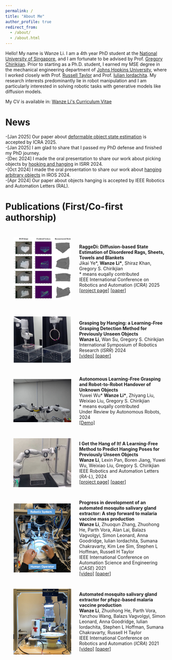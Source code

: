 ```yaml
---
permalink: /
title: "About Me"
author_profile: true
redirect_from: 
  - /about/
  - /about.html
---
```


Hello! My name is Wanze Li. I am a 4th year PhD student at the [National University of Singapore](https://cde.nus.edu.sg/me/), and I am fortunate to be advised by Prof. [Gregory Chirikjian](https://chirikjianlab.github.io/). Prior to starting as a Ph.D. student, I earned my MSE degree in the mechanical engineering department of [Johns Hopkins University](https://me.jhu.edu/), where I worked closely with Prof. [Russell Taylor](https://www.cs.jhu.edu/faculty/russell-taylor/) and Prof. [Iulian Iordachita](https://amiro.lcsr.jhu.edu/). My research interests predominantly lie in robot manipulation and I am particularly interested in solving robotic tasks with generative models like diffusion models. 

My CV is available in: [Wanze Li's Curriculum Vitae](../assets/LiWanze_CV_v5.pdf)

News
======
-[Jan 2025] Our paper about [deformable object state estimation](https://arxiv.org/abs/2409.11831) is accepted by ICRA 2025.   
-[Jan 2025] I am glad to share that I passed my PhD defense and finished my PhD journey.  
-[Dec 2024] I made the oral presentation to share our work about picking objects by [hooking and hanging](https://arxiv.org/abs/2408.06734) in ISRR 2024.   
-[Oct 2024] I made the oral presentation to share our work about [hanging arbitrary objects](https://ieeexplore.ieee.org/abstract/document/10443033) in IROS 2024.   
-[Apr 2024] Our paper about objects hanging is accepted by IEEE Robotics and Automation Letters (RAL).  

Publications (First/Co-first authorship)
======

<div style="display: flex; align-items: center;">
  <img src="../images/real_blanket_est.png" style="float:left; margin: 25px; border: none; border-collapse: collapse; " width="180" height=auto />
  <p> <b>RaggeDi: Diffusion-based State Estimation of Disordered Rags, Sheets, Towels and Blankets</b> <br>
       Jikai Ye*, <b>Wanze Li*</b>, Shiraz Khan, Gregory S. Chirikjian <br>
       * means euqally contributed <br>
       IEEE International Conference on Robotics and Automation (<em>ICRA</em>) 2025 <br> 
       <a href="https://wanzeli.github.io/RaggeDi/">[project page]</a>   <a href="https://arxiv.org/abs/2409.11831">[paper]</a>
</p>
</div>

<div style="display: flex; align-items: center;">
  <img src="../images/picking.jpg" style="float:left; margin: 25px; border: none; border-collapse: collapse; " width="180" height=auto />
  <p> <b>Grasping by Hanging: a Learning-Free Grasping Detection Method for Previously Unseen Objects</b> <br>
       <b>Wanze Li</b>, Wan Su, Gregory S. Chirikjian <br>
       International Symposium of Robotics Research (<em>ISRR</em>) 2024 <br> 
       <a href="../assets/ISRR24_0012_VD_i.mp4">[video]</a>   <a href="https://arxiv.org/abs/2408.06734">[paper]</a>
</p>
</div>


<div style="display: flex; align-items: center;">
  <img src="../images/handover.jpg" style="float:left; margin: 25px; border: none; border-collapse: collapse; " width="180" height=auto />
  <p> <b>Autonomous Learning-Free Grasping and Robot-to-Robot Handover of Unknown Objects</b> <br>
       Yuwei Wu* <b>Wanze Li*</b>, Zhiyang Liu, Weixiao Liu, Gregory S. Chirikjian <br>
       * means euqally contributed <br>
       Under Review by Autonomous Robots, 2024 <br> 
       <a href="../assets/handover.mp4">[Demo]</a>  
</p>
</div>

<div style="display: flex; align-items: center;">
  <img src="../images/hanging.jpg" style="float:left; margin: 25px; border: none; border-collapse: collapse; " width="180" height=auto />
  <p> <b>I Get the Hang of It! A Learning-Free Method to Predict Hanging Poses for Previously Unseen Objects</b> <br>
       <b>Wanze Li</b>, Lexin Pan, Boren Jiang, Yuwei Wu, Weixiao Liu, Gregory S. Chirikjian <br>
       IEEE Robotics and Automation Letters (<em>RA-L</em>), 2024 <br> 
       <a href="https://chirikjianlab.github.io/Igethangofit/">[project page]</a>   <a href="https://ieeexplore.ieee.org/abstract/document/10443033">[paper]</a>
</p>
</div>

<div style="display: flex; align-items: center;">
  <img src="../images/mosquito_2.png" style="float:left; margin: 25px; border: none; border-collapse: collapse; " width="180" height=auto />
  <p> <b> Progress in development of an automated mosquito salivary gland extractor: A step forward to malaria vaccine mass production </b> <br>
       <b>Wanze Li</b>, Zhuoqun Zhang, Zhuohong He, Parth Vora, Alan Lai, Balazs Vagvolgyi, Simon Leonard, Anna Goodridge, Iulian Iordachita, Sumana Chakravarty, Kim Lee Sim, Stephen L Hoffman, Russell H Taylor <br>
       IEEE International Conference on Automation Science and Engineering (<em>CASE</em>) 2021 <br> 
       <a href="../assets/mosquito_video_2.mp4">[video]</a>   <a href="https://ieeexplore.ieee.org/abstract/document/9551500">[paper]</a>
</p>
</div>

<div style="display: flex; align-items: center;">
  <img src="../images/mosquito_1.jpg" style="float:left; margin: 25px; border: none; border-collapse: collapse; " width="180" height=auto />
  <p> <b>Automated mosquito salivary gland extractor for pfspz-based malaria vaccine production </b> <br>
       <b>Wanze Li</b>, Zhuohong He, Parth Vora, Yanzhou Wang, Balazs Vagvolgyi, Simon Leonard, Anna Goodridge, Iulian Iordachita, Stephen L Hoffman, Sumana Chakravarty, Russell H Taylor <br>
       IEEE International Conference on Robotics and Automation (<em>ICRA</em>) 2021 <br> 
       <a href="../assets/mosquito_video_1.mp4">[video]</a>   <a href="https://ieeexplore.ieee.org/abstract/document/9560959">[paper]</a>
</p>
</div>

